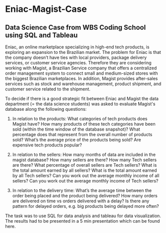 # Eniac-Magist-Case
## Data Science Case from WBS Coding School using SQL and Tableau

Eniac, an online marketplace specializing in high-end tech products, is exploring an expansion to the Brazilian market. The problem for Eniac is that the company doesn’t have ties with local providers, package delivery services, or customer service agencies. Therefore they are considering working with Magist, a Brazilian Service company that offers a centralized order management system to connect small and medium-sized stores with the biggest Brazilian marketplaces. In addition, Magist provides after-sales services such as stock and warehouse management, product shipment, and customer service related to the shipment.

To decide if there is a good strategic fit between Eniac and Magist the data department (= the data science students) was asked to evaluate Magist's database along the following questions:

1. In relation to the products:
What categories of tech products does Magist have?
How many products of these tech categories have been sold (within the time window of the database snapshot)? What percentage does that represent from the overall number of products sold?
What’s the average price of the products being sold?
Are expensive tech products popular?

2. In relation to the sellers:
How many months of data are included in the magist database?
How many sellers are there? How many Tech sellers are there? What percentage of overall sellers are Tech sellers?
What is the total amount earned by all sellers? What is the total amount earned by all Tech sellers?
Can you work out the average monthly income of all sellers? Can you work out the average monthly income of Tech sellers?

3. In relation to the delivery time:
What’s the average time between the order being placed and the product being delivered?
How many orders are delivered on time vs orders delivered with a delay?
Is there any pattern for delayed orders, e.g. big products being delayed more often?

The task was to use SQL for data analysis and tableau for data visualization. The results had to be presented in a 5 min presentation which can be found here.

